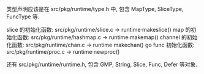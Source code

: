 类型声明应该是在 src/pkg/runtime/type.h 中, 包含 MapType, SliceType, FuncType 等.

slice 的初始化函数: src/pkg/runtime/slice.c -> runtime·makeslice()
map 的初始化函数: src/pkg/runtime/hashmap.c -> runtime·makemap()
channel 的初始化函数: src/pkg/runtime/chan.c -> runtime·makechan()
go func 初始化函数: src/pkg/runtime/proc.c -> runtime·newproc()


还有 src/pkg/runtime/runtime.h, 包含 GMP, String, Slice, Func, Defer 等对象.
